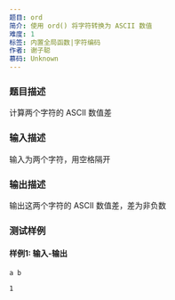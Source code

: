 ```yaml
---
题目: ord
简介: 使用 ord() 将字符转换为 ASCII 数值
难度: 1
标签: 内置全局函数|字符编码
作者: 谢子聪
慕码: Unknown
---
```


### 题目描述

计算两个字符的 ASCII 数值差

### 输入描述

输入为两个字符，用空格隔开

### 输出描述

输出这两个字符的 ASCII 数值差，差为非负数

### 测试样例

#### 样例1: 输入-输出

```
a b
```

```
1
```

